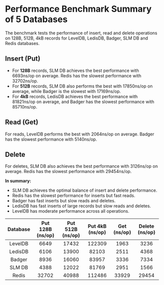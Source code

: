 # Performance Benchmark Summary of 5 Databases 
The benchmark tests the performance of insert, read and delete operations on 128B, 512B, 4kB records for LevelDB, LedisDB, Badger, SLM DB and Redis databases. 

## Insert (Put) 
+ For **128B** records, SLM DB achieves the best performance with 6693ns/op on average. Redis has the slowest performance with 32702ns/op. 
+ For **512B** records, SLM DB also performs the best with 17850ns/op on average, while Badger is the slowest with 17169ns/op. 
+ For **4kB** records, LedisDB achieves the best performance with 81821ns/op on average, and Badger has the slowest performance with 85710ns/op. 

## Read (Get) 
For reads, LevelDB performs the best with 2064ns/op on average. Badger has the slowest performance with 5140ns/op. 

## Delete 
For deletes, SLM DB also achieves the best performance with 3126ns/op on average.  Redis has the slowest performance with 29454ns/op.

**In summary:**

+ SLM DB achieves the optimal balance of insert and delete performance. 
+ Redis has the slowest performance for inserts but fast reads. 
+ Badger has fast inserts but slow reads and deletes. 
+ LedisDB has fast inserts of large records but slow reads and deletes. 
+ LevelDB has moderate performance across all operations.

| Database  | Put 128B (ns/op) | Put 512B (ns/op)  | Put 4kB (ns/op)  | Get (ns/op)  | Delete (ns/op)  |
|:-:|:-:|:-:|:-:|:-:|:-:|
| LevelDB  | 6649  | 17432  | 122309  | 1963  | 3236  |
| LedisDB  | 6106  | 13900  | 82103  | 2511  | 4368  |
| Badger  | 8936  | 16060  | 83957  | 3336  | 7334  |
| SLM DB | 4388  | 12022  | 81769  | 2951  | 1566  |
| Redis   | 32702  | 40988  | 112486  | 33929  | 29454  |

